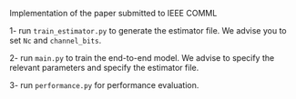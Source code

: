 Implementation of the paper submitted to IEEE COMML

1- run `train_estimator.py` to generate the estimator file. We advise you to set `Nc` and `channel_bits`.

2- run `main.py` to train the end-to-end model. We advise to specify the relevant parameters and specify the estimator file.

3- run `performance.py` for performance evaluation.
